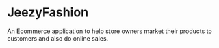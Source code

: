 # JeezyFashion
An Ecommerce application to help store owners market their products to customers and also do online sales.
